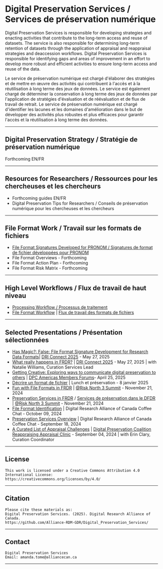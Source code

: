 # Digital Preservation Services / Services de préservation numérique
Digital Preservation Services is responsible for developing strategies and enacting activities that contribute to the long-term access and reuse of datasets. The service is also responsible for determining long-term retention of datasets through the application of appraisal and reappraisal strategies and deaccession workflows. Digital Preservation Services is responsible for identifying gaps and areas of improvement in an effort to develop more robust and efficient activities to ensure long-term access and reuse of the data.

Le service de préservation numérique est chargé d'élaborer des stratégies et de mettre en œuvre des activités qui contribuent à l'accès et à la réutilisation à long terme des jeux de données. Le service est également chargé de déterminer la conservation à long terme des jeux de données par l'application de stratégies d'évaluation et de réévaluation et de flux de travail de retrait. Le service de préservation numérique est chargé d'identifier les lacunes et les domaines d'amélioration dans le but de développer des activités plus robustes et plus efficaces pour garantir l'accès et la réutilisation à long terme des données.

---
## Digital Preservation Strategy / Stratégie de préservation numérique
Forthcoming EN/FR

---

## Resources for Researchers / Ressources pour les chercheuses et les chercheurs
- Forthcoming guides EN/FR
- Digital Preservation Tips for Researchers / Conseils de préservation numérique pour les chercheuses et les chercheurs
---

## File Format Work / Travail sur les formats de fichiers
- [File Format Signatures Developed for PRONOM / Signatures de format de fichier développées pour PRONOM](https://drive.google.com/drive/folders/1ZHI51Nnb_yAqfIatL7rdSqwHTUGLkSJk?usp=drive_link)
- File Format Overviews - Forthcoming
- File Format Action Plan - Forthcoming
- File Format Risk Matrix - Forthcoming
---

## High Level Workflows / Flux de travail de haut niveau
- [Processing Workflow / Processus de traitement](https://drive.google.com/file/d/1EXlT6zM1UyX9DNeldVzEb4Pczu4_JPRN/view?usp=sharing)
- [File Format Workflow](https://drive.google.com/file/d/1s3cPfoveZPZCFjf3Q1JLX906kkaqENFx/view?usp=sharing) | [Flux de travail des formats de fichiers](https://drive.google.com/file/d/16aQNO4ANRB_2XidcLzXzRfBEsCEGY5Pr/view?usp=sharing)
---

## Selected Presentations / Présentation sélectionnées
- [Has Magic?: False: File Format Signature Development for Research Data Formats](https://drive.google.com/file/d/1OdeyDnRl5rcDpa15mAym21xqVdP7t5aa/view?usp=sharing)| [DRI Connect 2025](https://driconnect.alliancecan.ca/) - May 27, 2025
- [What really happens in FRDR?](https://drive.google.com/file/d/16nky28LH6yl7IqZWdPTZTBMUXN5Bwe-G/view?usp=sharing) | [DRI Connect 2025](https://driconnect.alliancecan.ca/) - May 27, 2025 | with Natalie Williams, Curation Services Lead
- [Getting Creative: Exploring ways to communicate digital preservation to others](https://drive.google.com/file/d/1s-vB1FUZnn3V48H_xvUF-Ev2w1t84zpc/view?usp=sharing) | [DPC Americas Members Forums](https://www.dpconline.org/events/eventdetail/465/-/dpc-members-forum-and-networking-event-americas)- April 25, 2025
- [Décrire un format de fichier](https://drive.google.com/file/d/14qc3ys93W9aC8s8cfzqD4CakL4ZWPmTK/view?usp=drive_link) | Lunch et préservation - 8 janvier 2025
- [Fun with File Formats in FRDR](https://drive.google.com/file/d/1XlD9s58tmgqJHAhjLz9zd8ae5lQqUTD5/view?usp=sharing) | [@Risk North 3 Summit](https://www.carl-abrc.ca/mini-site-page/risk-north-3-safeguarding-the-canadian-digital-record/) - November 21, 2024
- [Preservation Services in FRDR](https://drive.google.com/file/d/19kkTOZuOhB9LuCtUnzxlw4KgzJfumLhG/view?usp=drive_link) / [Services de préservation dans le DFDR](https://drive.google.com/file/d/1zwmgtzRq_QPi79J-ydjDlYwMhZPXIgwR/view?usp=drive_link) | [@Risk North 3 Summit](https://www.carl-abrc.ca/mini-site-page/risk-north-3-safeguarding-the-canadian-digital-record/) - November 21, 2024
- [File Format Identification](https://drive.google.com/file/d/1erJT344W_39mkRKE6kw_zENqaynI7P26/view?usp=drive_link) | Digital Research Alliance of Canada Coffee Chat - October 09, 2024
- [Preservation Services Overview](https://drive.google.com/file/d/1wkrr1CHbThCkCOY4ODrF2jhXOlWvP3M1/view?usp=drive_link) | Digital Research Alliance of Canada Coffee Chat - September 18, 2024 
- [A Curated List of Appraisal Challenges](https://drive.google.com/file/d/14dmBPRjMKPIKJWieYB4CTXNw0E0kE6P7/view?usp=sharing) | [Digital Preservation Coalition Reappraising Appraisal Clinic](https://www.dpconline.org/events/eventdetail/360/-/-) - September 04, 2024 | with Erin Clary, Curation Coordinator
---

## License

    This work is licensed under a Creative Commons Attribution 4.0 International License:  
    https://creativecommons.org/licenses/by/4.0/
---

## Citation

    Please cite these materials as:  
    Digital Preservation Services. (2025). Digital Research Alliance of Canada.  
    https://github.com/Alliance-RDM-GDR/Digital_Preservation_Services/ 
---

## Contact

    Digital Preservation Services  
    Email: amanda.tome@alliancecan.ca 
---
